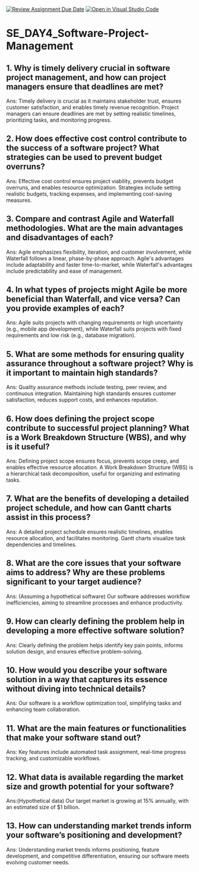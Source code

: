 [![Review Assignment Due Date](https://classroom.github.com/assets/deadline-readme-button-22041afd0340ce965d47ae6ef1cefeee28c7c493a6346c4f15d667ab976d596c.svg)](https://classroom.github.com/a/9pw6JKcu)
[![Open in Visual Studio Code](https://classroom.github.com/assets/open-in-vscode-2e0aaae1b6195c2367325f4f02e2d04e9abb55f0b24a779b69b11b9e10269abc.svg)](https://classroom.github.com/online_ide?assignment_repo_id=15898965&assignment_repo_type=AssignmentRepo)
# SE_DAY4_Software-Project-Management
## 1. Why is timely delivery crucial in software project management, and how can project managers ensure that deadlines are met?
Ans: Timely delivery is crucial as it maintains stakeholder trust, ensures customer satisfaction, and enables timely revenue recognition. Project managers can ensure deadlines are met by setting realistic timelines, prioritizing tasks, and monitoring progress.

## 2. How does effective cost control contribute to the success of a software project? What strategies can be used to prevent budget overruns?
Ans: Effective cost control ensures project viability, prevents budget overruns, and enables resource optimization. Strategies include setting realistic budgets, tracking expenses, and implementing cost-saving measures.

## 3. Compare and contrast Agile and Waterfall methodologies. What are the main advantages and disadvantages of each?
Ans: Agile emphasizes flexibility, iteration, and customer involvement, while Waterfall follows a linear, phase-by-phase approach. Agile's advantages include adaptability and faster time-to-market, while Waterfall's advantages include predictability and ease of management.


## 4. In what types of projects might Agile be more beneficial than Waterfall, and vice versa? Can you provide examples of each?
Ans: Agile suits projects with changing requirements or high uncertainty (e.g., mobile app development), while Waterfall suits projects with fixed requirements and low risk (e.g., database migration).

## 5. What are some methods for ensuring quality assurance throughout a software project? Why is it important to maintain high standards?
Ans: Quality assurance methods include testing, peer review, and continuous integration. Maintaining high standards ensures customer satisfaction, reduces support costs, and enhances reputation.

## 6. How does defining the project scope contribute to successful project planning? What is a Work Breakdown Structure (WBS), and why is it useful?
Ans: Defining project scope ensures focus, prevents scope creep, and enables effective resource allocation. A Work Breakdown Structure (WBS) is a hierarchical task decomposition, useful for organizing and estimating tasks.

## 7. What are the benefits of developing a detailed project schedule, and how can Gantt charts assist in this process?
Ans: A detailed project schedule ensures realistic timelines, enables resource allocation, and facilitates monitoring. Gantt charts visualize task dependencies and timelines.

## 8. What are the core issues that your software aims to address? Why are these problems significant to your target audience?
Ans: (Assuming a hypothetical software) Our software addresses workflow inefficiencies, aiming to streamline processes and enhance productivity.
## 9. How can clearly defining the problem help in developing a more effective software solution?
Ans: Clearly defining the problem helps identify key pain points, informs solution design, and ensures effective problem-solving.

## 10. How would you describe your software solution in a way that captures its essence without diving into technical details?
Ans: Our software is a workflow optimization tool, simplifying tasks and enhancing team collaboration.

## 11. What are the main features or functionalities that make your software stand out?
Ans: Key features include automated task assignment, real-time progress tracking, and customizable workflows.
## 12. What data is available regarding the market size and growth potential for your software?
Ans:(Hypothetical data) Our target market is growing at 15% annually, with an estimated size of $1 billion.
## 13. How can understanding market trends inform your software’s positioning and development?
Ans: Understanding market trends informs positioning, feature development, and competitive differentiation, ensuring our software meets evolving customer needs.
